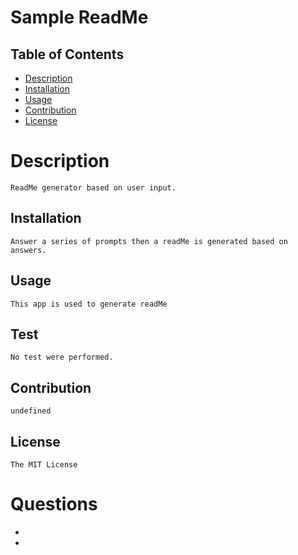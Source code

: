 
# Sample ReadMe

## Table of Contents
  * [Description](#description)
  * [Installation](#installation)
  * [Usage](#usage)
  * [Contribution](#contribution)
  * [License](#license)
      
# Description
    ReadMe generator based on user input.
      
## Installation
    Answer a series of prompts then a readMe is generated based on answers.
      
## Usage
    This app is used to generate readMe 

## Test
    No test were performed.
        
## Contribution
    undefined
      
## License
    The MIT License
      

# Questions

  * [GitHub]: reggietenk(https://github.com/reggietenk)
  * [E-mail]: reggietenkorang@gmail.com;
      
  

